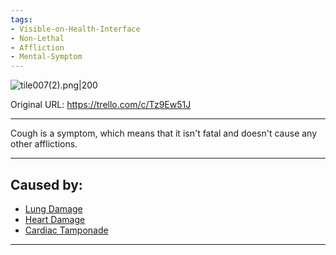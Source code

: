 ```yaml
---
tags:
- Visible-on-Health-Interface
- Non-Lethal
- Affliction
- Mental-Symptom
---
```


![tile007(2).png\|200](/Symptoms/Cough%20-%20Attachments/6718845db30472d958dd7a69.png)

Original URL: https://trello.com/c/Tz9Ew51J

---

Cough is a symptom, which means that it isn't fatal and doesn't cause any other afflictions.

---

## Caused by:

- [Lung Damage](../Lungs/Lung%20Damage.md)
- [Heart Damage](../Heart/Heart%20Damage.md)
- [Cardiac Tamponade](../Heart/Cardiac%20Tamponade.md)

---

